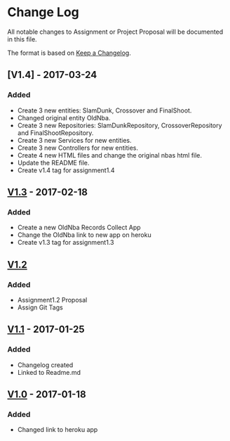 # Change Log
All notable changes to Assignment or Project Proposal will be documented in this file.

The format is based on [Keep a Changelog](http://keepachangelog.com/).


## [V1.4] - 2017-03-24
### Added
- Create 3 new entities: SlamDunk, Crossover and FinalShoot.
- Changed original entity OldNba.
- Create 3 new Repositories: SlamDunkRepository, CrossoverRepository and FinalShootRepository.
- Create 3 new Services for new entities.
- Create 3 new Controllers for new entities.
- Create 4 new HTML files and change the original nbas html file.
- Update the README file.
- Create v1.4 tag for assignment1.4

## [V1.3] - 2017-02-18
### Added
- Create a new OldNba Records Collect App
- Change the OldNba link to new app on heroku
- Create v1.3 tag for assignment1.3

## [V1.2]
### Added
- Assignment1.2 Proposal 
- Assign Git Tags

## [V1.1] - 2017-01-25
### Added
- Changelog created 
- Linked to Readme.md

## [V1.0] - 2017-01-18
### Added
- Changed link to heroku app

[V1.3]: https://github.com/infsci2560sp17/full-stack-web-sew77/compare/V2.2...V1.3
[V1.2]: https://github.com/infsci2560sp17/full-stack-web-sew77/compare/V2.1...infsci2560sp17:V2.2
[V1.1]: https://github.com/infsci2560sp17/full-stack-web-sew77/compare/V1.0...infsci2560sp17:V2.1
[V1.0]: https://github.com/infsci2560sp17/full-stack-web-sew77/compare/master...V1.0
